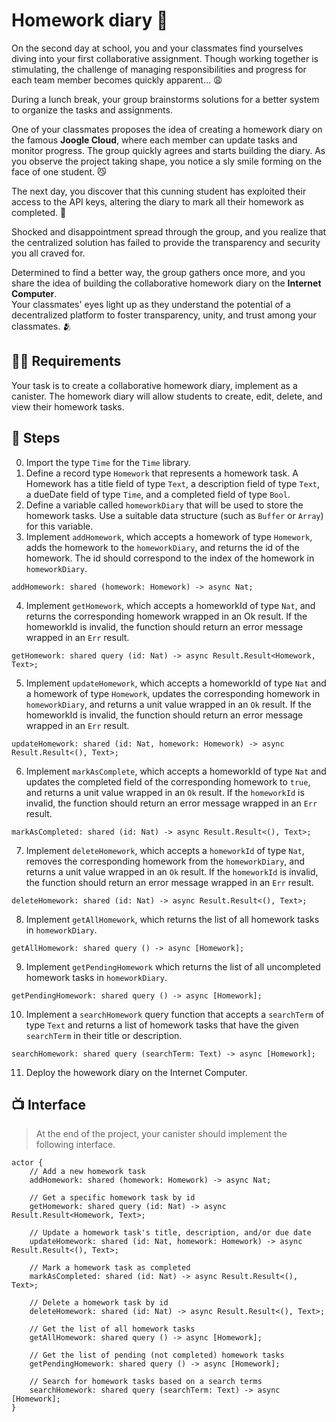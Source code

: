 # Homework diary 📔
On the second day at school, you and your classmates find yourselves diving into your first collaborative assignment. Though working together is stimulating, the challenge of managing responsibilities and progress for each team member becomes quickly apparent... 😩 <br/>

During a lunch break, your group brainstorms solutions for a better system to organize the tasks and assignments. <br/>

One of your classmates proposes the idea of creating a homework diary on the famous **Joogle Cloud**, where each member can update tasks and monitor progress. The group quickly agrees and starts building the diary. As you observe the project taking shape, you notice a sly smile forming on the face of one student. 😼 <br/>

The next day, you discover that this cunning student has exploited their access to the API keys, altering the diary to mark all their homework as completed. 🫢 <br/>

Shocked and disappointment spread through the group, and you realize that the centralized solution has failed to provide the transparency and security you all craved for. 

Determined to find a better way, the group gathers once more, and you share the idea of building the collaborative homework diary on the **Internet Computer**. <br/>
Your classmates' eyes light up as they understand the potential of a decentralized platform to foster transparency, unity, and trust among your classmates. 🫂
## 🧑‍🏫 Requirements 
Your task is to create a collaborative homework diary, implement as a canister. The homework diary will allow students to create, edit, delete, and view their homework tasks.
## 📒 Steps
0. Import the type `Time` for the `Time` library.
1. Define a record type `Homework` that represents a homework task. A Homework has a title field of type `Text`, a description field of type `Text`, a dueDate field of type `Time`, and a completed field of type `Bool`.
2. Define a variable called `homeworkDiary` that will be used to store the homework tasks. Use a suitable data structure (such as `Buffer` or `Array`) for this variable.
3. Implement `addHomework`, which accepts a homework of type `Homework`, adds the homework to the `homeworkDiary`, and returns the id of the homework. The id should correspond to the index of the homework in `homeworkDiary`.
```motoko
addHomework: shared (homework: Homework) -> async Nat;
```
4. Implement `getHomework`, which accepts a homeworkId of type `Nat`, and returns the corresponding homework wrapped in an Ok result. 
If the homeworkId is invalid, the function should return an error message wrapped in an `Err` result.
```motoko
getHomework: shared query (id: Nat) -> async Result.Result<Homework, Text>;
```
5. Implement `updateHomework`, which accepts a homeworkId of type `Nat` and a homework of type `Homework`, updates the corresponding homework in `homeworkDiary`, and returns a unit value wrapped in an `Ok` result. If the homeworkId is invalid, the function should return an error message wrapped in an `Err` result.
```motoko
updateHomework: shared (id: Nat, homework: Homework) -> async Result.Result<(), Text>;
```
6. Implement `markAsComplete`, which accepts a homeworkId of type `Nat` and updates the completed field of the corresponding homework to `true`, and returns a unit value wrapped in an `Ok` result. If the `homeworkId` is invalid, the function should return an error message wrapped in an `Err` result.
```motoko
markAsCompleted: shared (id: Nat) -> async Result.Result<(), Text>;
```
7. Implement `deleteHomework`, which accepts a `homeworkId` of type `Nat`, removes the corresponding homework from the `homeworkDiary`, and returns a unit value wrapped in an `Ok` result. If the `homeworkId` is invalid, the function should return an error message wrapped in an `Err` result.
```motoko
deleteHomework: shared (id: Nat) -> async Result.Result<(), Text>;
```
8. Implement `getAllHomework`, which returns the list of all homework tasks in `homeworkDiary`.
```motoko
getAllHomework: shared query () -> async [Homework];
```
9. Implement `getPendingHomework` which returns the list of all uncompleted homework tasks in `homeworkDiary`.
```motoko
getPendingHomework: shared query () -> async [Homework];
```
10. Implement a `searchHomework` query function that accepts a `searchTerm` of type `Text` and returns a list of homework tasks that have the given `searchTerm` in their title or description.
```motoko
searchHomework: shared query (searchTerm: Text) -> async [Homework];
```
11. Deploy the howework diary on the Internet Computer.
## 📺 Interface
> At the end of the project, your canister should implement the following interface.
```motoko
actor {
    // Add a new homework task
    addHomework: shared (homework: Homework) -> async Nat;

    // Get a specific homework task by id
    getHomework: shared query (id: Nat) -> async Result.Result<Homework, Text>;

    // Update a homework task's title, description, and/or due date
    updateHomework: shared (id: Nat, homework: Homework) -> async Result.Result<(), Text>;

    // Mark a homework task as completed 
    markAsCompleted: shared (id: Nat) -> async Result.Result<(), Text>;

    // Delete a homework task by id
    deleteHomework: shared (id: Nat) -> async Result.Result<(), Text>;

    // Get the list of all homework tasks
    getAllHomework: shared query () -> async [Homework];

    // Get the list of pending (not completed) homework tasks
    getPendingHomework: shared query () -> async [Homework];

    // Search for homework tasks based on a search terms
    searchHomework: shared query (searchTerm: Text) -> async [Homework];
}
```
